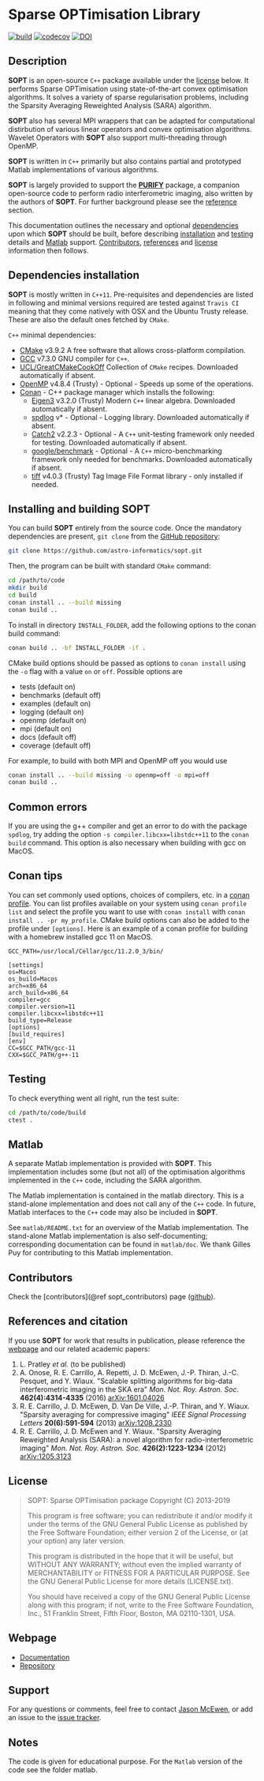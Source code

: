 Sparse OPTimisation Library
===========================

[![build](https://github.com/astro-informatics/sopt/actions/workflows/cmake.yml/badge.svg?branch=development)](https://github.com/astro-informatics/sopt/actions/workflows/cmake.yml?query=branch%3Adevelopment+)
[![codecov](https://codecov.io/gh/astro-informatics/sopt/branch/development/graph/badge.svg)](https://codecov.io/gh/astro-informatics/sopt)
[![DOI](http://img.shields.io/badge/DOI-10.5281/zenodo.2584256-blue.svg?style=flat)](https://doi.org/10.5281/zenodo.2584256)

Description
-------------

**SOPT** is an open-source `C++` package available under the [license](#license) below. It performs Sparse OPTimisation using state-of-the-art convex optimisation algorithms. It solves a variety of sparse regularisation problems, including the Sparsity Averaging Reweighted Analysis (SARA) algorithm.

**SOPT** also has several MPI wrappers that can be adapted for computational distirbution of various linear operators and convex optimisation algorithms. Wavelet Operators with **SOPT** also support multi-threading through OpenMP.

**SOPT** is written in `C++` primarily but also contains partial and prototyped Matlab implementations of various algorithms.

**SOPT** is largely provided to support the [**PURIFY**](https://github.com/astro-informatics/purify) package, a companion open-source code to perform radio interferometric imaging, also written by the authors of **SOPT**. For further background please see the [reference](#references-and-citation) section.

This documentation outlines the necessary and optional [dependencies](#dependencies-installation) upon which **SOPT** should be built, before describing [installation](#installing-and-building-SOPT) and [testing](#testing) details and [Matlab](#Matlab) support. [Contributors](#contributors), [references](#references-and-citation) and [license](#license) information then follows.

Dependencies installation
-------------------------

**SOPT** is mostly written in `C++11`. Pre-requisites and dependencies are listed in following and minimal versions required are tested against `Travis CI` meaning that they come natively with OSX and the Ubuntu Trusty release. These are also the default ones fetched by `CMake`.

`C++` minimal dependencies:

- [CMake](http://www.cmake.org/) v3.9.2 A free software that allows cross-platform compilation.
- [GCC](https://gcc.gnu.org) v7.3.0 GNU compiler for `C++`.
- [UCL/GreatCMakeCookOff](https://github.com/UCL/GreatCMakeCookOff) Collection of `CMake` recipes. Downloaded automatically if absent.
- [OpenMP](http://openmp.org/wp/) v4.8.4 (Trusty) - Optional - Speeds up some of the operations.
- [Conan](https://docs.conan.io/en/latest/installation.html) - C++ package manager which installs the following:
  - [Eigen3](http://eigen.tuxfamily.org/index.php?title=Main_Page) v3.2.0 (Trusty) Modern `C++` linear algebra. Downloaded automatically if absent.
  - [spdlog](https://github.com/gabime/spdlog) v* - Optional - Logging library. Downloaded automatically if
      absent.
  - [Catch2](https://github.com/catchorg/Catch2) v2.2.3 - Optional -  A `C++`
      unit-testing framework only needed for testing. Downloaded automatically if absent.
  - [google/benchmark](https://github.com/google/benchmark) - Optional - A `C++`
      micro-benchmarking framework only needed for benchmarks. Downloaded automatically if absent.
  - [tiff](http://www.libtiff.org/) v4.0.3 (Trusty) Tag Image File Format library - only installed if needed.

Installing and building SOPT
----------------------------

You can build **SOPT** entirely from the source code. Once the mandatory dependencies are present, `git clone` from the [GitHub repository](https://github.com/astro-informatics/sopt):

``` bash
git clone https://github.com/astro-informatics/sopt.git
```

Then, the program can be built with standard `CMake` command:

``` bash
cd /path/to/code
mkdir build
cd build
conan install .. --build missing
conan build ..
```

To install in directory `INSTALL_FOLDER`, add the following options to the conan build command:

``` bash
conan build .. -bf INSTALL_FOLDER -if .
```

CMake build options should be passed as options to `conan install` using the `-o` flag with a value `on` or `off`. Possible options are

- tests (default on)
- benchmarks (default off)
- examples (default on)
- logging (default on)
- openmp (default on)
- mpi (default on)
- docs (default off)
- coverage (default off)

For example, to build with both MPI and OpenMP off you would use

``` bash
conan install .. --build missing -o openmp=off -o mpi=off
conan build ..
```

Common errors
-------

If you are using the g++ compiler and get an error to do with the package `spdlog`, try adding the option `-s compiler.libcxx=libstdc++11` to the `conan build` command. This option is also necessary when building with gcc on MacOS.

Conan tips
-------

You can set commonly used options, choices of compilers, etc. in a [conan profile](https://docs.conan.io/en/latest/reference/profiles.html). You can list profiles available on your system using `conan profile list` and select the profile you want to use with `conan install` with `conan install .. -pr my_profile`. CMake build options can also be added to the profile under `[options]`. Here is an example of a conan profile for building with a homebrew installed gcc 11 on MacOS.

```
GCC_PATH=/usr/local/Cellar/gcc/11.2.0_3/bin/

[settings]
os=Macos
os_build=Macos
arch=x86_64
arch_build=x86_64
compiler=gcc
compiler.version=11
compiler.libcxx=libstdc++11
build_type=Release
[options]
[build_requires]
[env]
CC=$GCC_PATH/gcc-11
CXX=$GCC_PATH/g++-11
```

Testing
-------

To check everything went all right, run the test suite:

``` bash
cd /path/to/code/build
ctest .
```

Matlab
------

A separate Matlab implementation is provided with **SOPT**. This implementation includes some (but not all) of the optimisation algorithms implemented in the `C++` code, including the SARA algorithm.

The Matlab implementation is contained in the matlab directory. This is a stand-alone implementation and does not call any of the `C++` code. In future, Matlab interfaces to the `C++` code may also be included in **SOPT**.

See `matlab/README.txt` for an overview of the Matlab implementation. The stand-alone Matlab implementation is also self-documenting; corresponding documentation can be found in `matlab/doc`. We thank Gilles Puy for contributing to this Matlab implementation.

Contributors
------------

Check the [contributors](@ref sopt_contributors) page ([github](cpp/docs/SOPT_CONTRIBUTORS.md)).

References and citation
-----------------------

If you use **SOPT** for work that results in publication, please reference the [webpage](#webpage) and our related academic papers:

1. L. Pratley _et al._ (to be published)
2. A. Onose, R. E. Carrillo, A. Repetti, J. D. McEwen, J.-P. Thiran, J.-C. Pesquet, and Y. Wiaux.
   "Scalable splitting algorithms for big-data interferometric imaging in the SKA era" _Mon. Not.
   Roy. Astron. Soc._ **462(4):4314-4335** (2016) [arXiv:1601.04026](http://arxiv.org/abs/arXiv:1601.04026)
3. R. E. Carrillo, J. D. McEwen, D. Van De Ville, J.-P. Thiran, and Y. Wiaux.  "Sparsity averaging
   for compressive imaging" _IEEE Signal Processing Letters_ **20(6):591-594** (2013) [arXiv:1208.2330](http://arxiv.org/abs/arXiv:1208.2330)
4. R. E. Carrillo, J. D. McEwen and Y. Wiaux. "Sparsity Averaging Reweighted
   Analysis (SARA): a novel algorithm for radio-interferometric imaging" _Mon.
   Not. Roy. Astron. Soc._ **426(2):1223-1234** (2012) [arXiv:1205.3123](http://arxiv.org/abs/arXiv:1205.3123)

License
-------

> SOPT: Sparse OPTimisation package
> Copyright (C) 2013-2019
>
> This program is free software; you can redistribute it and/or
> modify it under the terms of the GNU General Public License as
> published by the Free Software Foundation; either version 2 of the
> License, or (at your option) any later version.
>
> This program is distributed in the hope that it will be useful, but
> WITHOUT ANY WARRANTY; without even the implied warranty of
> MERCHANTABILITY or FITNESS FOR A PARTICULAR PURPOSE.  See the GNU
> General Public License for more details (LICENSE.txt).
>
> You should have received a copy of the GNU General Public License
> along with this program; if not, write to the Free Software
> Foundation, Inc., 51 Franklin Street, Fifth Floor, Boston, MA
> 02110-1301, USA.

Webpage
-------

- [Documentation](http://astro-informatics.github.io/sopt)
- [Repository](https://github.com/astro-informatics/sopt)

Support
-------

For any questions or comments, feel free to contact [Jason McEwen](http://www.jasonmcewen.org), or add
an issue to the [issue tracker](https://github.com/astro-informatics/sopt/issues).

Notes
-----

The code is given for educational purpose. For the `Matlab` version of the code see the folder matlab.
